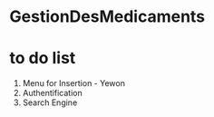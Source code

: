 # GestionDesMedicaments

# to do list 

 1) Menu for Insertion - Yewon 
 2) Authentification
 3) Search Engine
